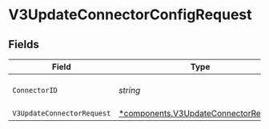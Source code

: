 # V3UpdateConnectorConfigRequest


## Fields

| Field                                                                                       | Type                                                                                        | Required                                                                                    | Description                                                                                 |
| ------------------------------------------------------------------------------------------- | ------------------------------------------------------------------------------------------- | ------------------------------------------------------------------------------------------- | ------------------------------------------------------------------------------------------- |
| `ConnectorID`                                                                               | *string*                                                                                    | :heavy_check_mark:                                                                          | The connector ID                                                                            |
| `V3UpdateConnectorRequest`                                                                  | [*components.V3UpdateConnectorRequest](../../models/components/v3updateconnectorrequest.md) | :heavy_minus_sign:                                                                          | N/A                                                                                         |